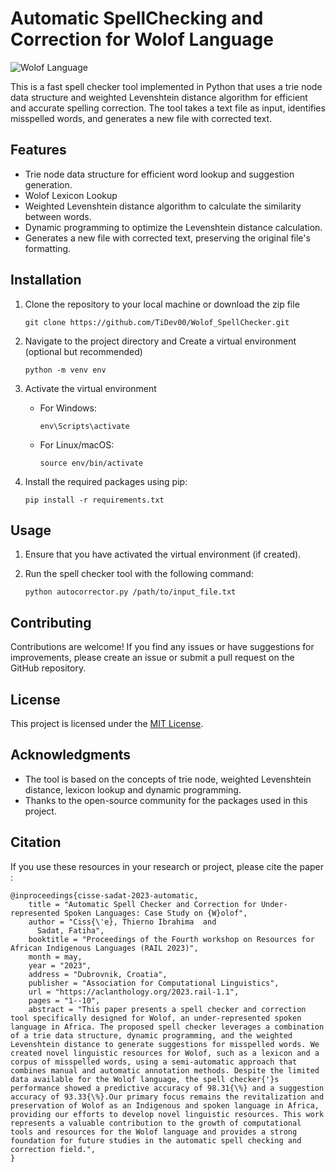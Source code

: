 # Automatic SpellChecking and Correction for Wolof Language

![Wolof Language](https://img.shields.io/badge/language-Wolof-red)

This is a fast spell checker tool implemented in Python that uses a trie node data structure 
and weighted Levenshtein distance algorithm for efficient and accurate spelling correction. 
The tool takes a text file as input, identifies misspelled words, and generates a new file with corrected text.

## Features

- Trie node data structure for efficient word lookup and suggestion generation.
- Wolof Lexicon Lookup
- Weighted Levenshtein distance algorithm to calculate the similarity between words.
- Dynamic programming to optimize the Levenshtein distance calculation.
- Generates a new file with corrected text, preserving the original file's formatting.

## Installation

1. Clone the repository to your local machine or download the zip file
    ```
   git clone https://github.com/TiDev00/Wolof_SpellChecker.git
    ```
   
2. Navigate to the project directory and Create a virtual environment (optional but recommended)
    ```
    python -m venv env
    ```
   
3. Activate the virtual environment

   - For Windows:

     ```
     env\Scripts\activate
     ```

   - For Linux/macOS:

     ```
     source env/bin/activate
     ```

4. Install the required packages using pip:
    ```
    pip install -r requirements.txt
    ```


## Usage

1. Ensure that you have activated the virtual environment (if created).

2. Run the spell checker tool with the following command:

    ```
   python autocorrector.py /path/to/input_file.txt
   ```

## Contributing

Contributions are welcome! If you find any issues or have suggestions for improvements, 
please create an issue or submit a pull request on the GitHub repository.

## License

This project is licensed under the [MIT License](https://github.com/TiDev00/Wolof_SpellChecker/blob/master/LICENSE).

## Acknowledgments

- The tool is based on the concepts of trie node, weighted Levenshtein distance, lexicon lookup and
dynamic programming.
- Thanks to the open-source community for the packages used in this project.

## Citation

If you use these resources in your research or project, please cite the paper :
```
@inproceedings{cisse-sadat-2023-automatic,
    title = "Automatic Spell Checker and Correction for Under-represented Spoken Languages: Case Study on {W}olof",
    author = "Ciss{\'e}, Thierno Ibrahima  and
      Sadat, Fatiha",
    booktitle = "Proceedings of the Fourth workshop on Resources for African Indigenous Languages (RAIL 2023)",
    month = may,
    year = "2023",
    address = "Dubrovnik, Croatia",
    publisher = "Association for Computational Linguistics",
    url = "https://aclanthology.org/2023.rail-1.1",
    pages = "1--10",
    abstract = "This paper presents a spell checker and correction tool specifically designed for Wolof, an under-represented spoken language in Africa. The proposed spell checker leverages a combination of a trie data structure, dynamic programming, and the weighted Levenshtein distance to generate suggestions for misspelled words. We created novel linguistic resources for Wolof, such as a lexicon and a corpus of misspelled words, using a semi-automatic approach that combines manual and automatic annotation methods. Despite the limited data available for the Wolof language, the spell checker{'}s performance showed a predictive accuracy of 98.31{\%} and a suggestion accuracy of 93.33{\%}.Our primary focus remains the revitalization and preservation of Wolof as an Indigenous and spoken language in Africa, providing our efforts to develop novel linguistic resources. This work represents a valuable contribution to the growth of computational tools and resources for the Wolof language and provides a strong foundation for future studies in the automatic spell checking and correction field.",
}
```
